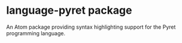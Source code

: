 # language-pyret package

An Atom package providing syntax highlighting support for the Pyret programming
language.
